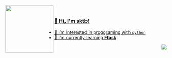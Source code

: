 <a href= "https://discord.com/users/661717143141875712"><img align="left" height="150px" src="https://i.imgur.com/vdqP3SP.png">
    <br>
### 👋 Hi, I'm sktb!
- 👀 I’m interested in proggraming with `python`
- 🌱 I’m currently learning **Flask**

<a href="https://discord.gg/M74Dw76jEW"><img align="right" src="https://komarev.com/ghpvc/?username=sktb00&color=036bfc">


